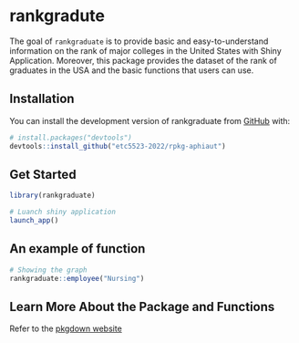 
<!-- README.md is generated from README.Rmd. Please edit that file -->

# rankgradute

<!-- badges: start -->
<!-- badges: end -->

The goal of `rankgraduate` is to provide basic and easy-to-understand
information on the rank of major colleges in the United States with
Shiny Application. Moreover, this package provides the dataset of the
rank of graduates in the USA and the basic functions that users can use.

## Installation

You can install the development version of rankgraduate from
[GitHub](https://github.com/etc5523-2022/rpkg-aphiaut) with:

``` r
# install.packages("devtools")
devtools::install_github("etc5523-2022/rpkg-aphiaut")
```

## Get Started

``` r
library(rankgraduate)

# Luanch shiny application
launch_app()
```

## An example of function

``` r
# Showing the graph
rankgraduate::employee("Nursing")
```

## Learn More About the Package and Functions

Refer to the [pkgdown
website](https://rankgraduate.netlify.app/)

